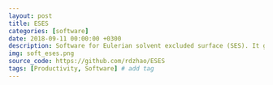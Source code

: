 ```yaml
---
layout: post
title: ESES
categories: [software]
date: 2018-09-11 00:00:00 +0300
description: Software for Eulerian solvent excluded surface (SES). It geneates the SES in a Eulerian regular grid with parallel treatment. 
img: soft_eses.png
source_code: https://github.com/rdzhao/ESES
tags: [Productivity, Software] # add tag
---
```

